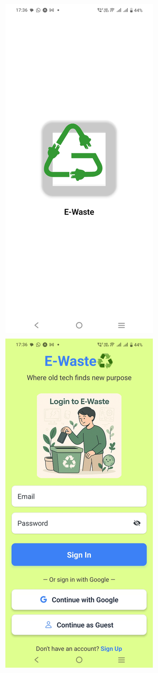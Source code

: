 ![image alt](https://github.com/Shaileshssss/E-Waste-Application/blob/07ee7e8901dd71bfa7df4937c3ec0b350e7b1aef/Screenshot_20250708_173612.jpg)

![image alt](https://github.com/Shaileshssss/E-Waste-Application/blob/main/Screenshot_20250708_173622.jpg)
